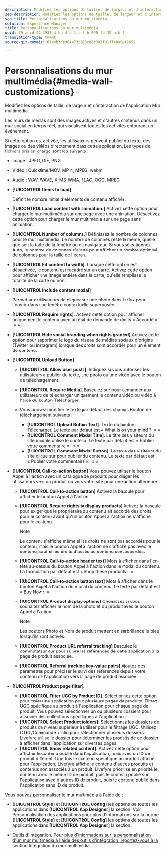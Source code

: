 ```yaml
---
description: Modifiez les options de taille, de largeur et d'interaction de l'application Mur multimédia.
seo-description: Modifiez les options de taille, de largeur et d'interaction de l'application Mur multimédia.
seo-title: Personnalisations du mur multimédia
solution: Experience Manager
title: Personnalisations du mur multimédia
uuid: 79 aecd 92-3937-4 bb 4-a 1 a 6-b 090 fb 39 afb 0
translation-type: tm+mt
source-git-commit: 67aeb3de964473b326c88c3a3f81ff48a6a12652

---
```



# Personnalisations du mur multimédia{#media-wall-customizations}

Modifiez les options de taille, de largeur et d&#39;interaction de l&#39;application Mur multimédia.



Les murs de médias sont des images actives et d&#39;autres contenus dans un mur social en temps réel, qui visualisent toutes les activités entourant un événement.

Si cette option est activée, les utilisateurs peuvent publier du texte, des images ou des vidéos directement dans cette application. Les types de fichiers pris en charge sont les suivants :

* Image : JPEG, GIF, PNG
* Vidéo : Quicktime/MOV, MP 4, MPEG, webm
* Audio : WAV, WAVE, X-MS-WMA, FLAC, OGG, MPEG

* **[!UICONTROL Items to load]**

   Définit le nombre initial d&#39;éléments de contenu affichés.

* **[!UICONTROL Load content with animation.]** Activez cette option pour charger le mur multimédia sur une page avec une animation. Désactivez cette option pour charger le mur multimédia sur une page sans animation.
* **[!UICONTROL Number of columns.]** Définissez le nombre de colonnes pour le mur multimédia. Le nombre de colonnes reste le même, quelle que soit la taille de la fenêtre ou du navigateur. Si vous sélectionnez Auto, le nombre de colonnes s&#39;ajuste pour afficher un nombre optimisé de colonnes pour la taille de l&#39;écran.
* **[!UICONTROL Fit content to width]**. Lorsque cette option est désactivée, le contenu est recadré sur un carré. Activez cette option pour afficher une image entière dans la carte, qu&#39;elle remplisse la totalité de la carte ou non.
* **[!UICONTROL Include content modal]**

   Permet aux utilisateurs de cliquer sur une photo dans le flux pour l&#39;ouvrir dans une fenêtre contextuelle superposée.

* **[!UICONTROL Require rights]**. Activez cette option pour afficher uniquement le contenu avec un état de demande de droits « Accordé ».  » »
* **[!UICONTROL Hide social branding when rights granted]** Activez cette option pour supprimer le logo du réseau de médias sociaux d&#39;origine (Twitter ou Instagram) lorsque des droits sont accordés pour un élément de contenu.

* **[!UICONTROL Upload Button]**

   * **[!UICONTROL Allow user posts]**. Indiquez si vous autorisez les utilisateurs à publier du texte, une photo ou une vidéo avec le bouton de téléchargement.
   * **[!UICONTROL Require Media]**. Basculez sur pour demander aux utilisateurs de télécharger uniquement le contenu vidéo ou vidéo à l&#39;aide du bouton Télécharger.
   * Vous pouvez modifier le texte par défaut des champs Bouton de téléchargement suivants :

      * **[!UICONTROL Upload Button Text]**. Texte du bouton Télécharger. Le texte par défaut est « What is on your mind ?  » »
      * **[!UICONTROL Comment Modal Title]**. Le titre des visiteurs du site modale utilise le contenu. Le texte par défaut est « Publier votre commentaire ».  » »
      * **[!UICONTROL Comment Modal Button]**. Le texte des visiteurs du site clique sur pour publier du contenu. Le texte par défaut est « Publier votre commentaire ».  » »

* **[!UICONTROL Call-to-action button]** Vous pouvez utiliser le bouton Appel à l&#39;action avec un catalogue de produits pour diriger les utilisateurs vers un produit ou vers votre site pour une action ultérieure.

   * **[!UICONTROL Call-to-action button]** Activez la bascule pour afficher le bouton Appel à l&#39;action.
   * **[!UICONTROL Require rights to display products]** Activez la bascule pour exiger que le propriétaire du contenu ait accordé des droits pour le contenu avant qu&#39;un bouton Appel à l&#39;action ne s&#39;affiche pour le contenu.

      >[!NOTE]
      >
      >Le contenu s&#39;affiche même si les droits ne sont pas accordés pour le contenu, mais le bouton Appel à l&#39;action ne s&#39;affiche pas avec le contenu, sauf si les droits d&#39;accès au contenu sont accordés.

   * **[!UICONTROL Call-to-action header text]** Mots à afficher dans l&#39;en-tête au-dessus du bouton Appel à l&#39;action dans le modal du contenu. La formulation par défaut est « Shop these products :  ».
   * **[!UICONTROL Call-to-action button text]** Mots à afficher dans le bouton Appel à l&#39;action du modal du contenu. Le texte par défaut est « Buy Now :  ».
   * **[!UICONTROL Product display options]** Choisissez si vous souhaitez afficher le nom de la photo et du produit avec le bouton Appel à l&#39;action.

      >[!NOTE]
      >
      >Les boutons Photo et Nom de produit mettent en surbrillance le bleu lorsqu&#39;ils sont activés.

   * **[!UICONTROL Product URL referral tracking]** Basculez le commutateur sur pour suivre les références de cette application à la page de produit associée.
   * **[!UICONTROL Referral tracking key-value pairs]** Ajoutez des paramètres pour préciser le suivi des références depuis votre contenu de l&#39;application vers la page de produit associée.

* **[!UICONTROL Product page filter]**.
   * **[!UICONTROL Filter UGC by Product ID]**. Sélectionnez cette option pour créer une application pour plusieurs pages de produits. Filtrez UGC spécifique au produit à l&#39;application pour chaque page de produit. Vous pouvez sélectionner un ou plusieurs dossiers pour associer des collections spécifiques à l&#39;application.
   * **[!UICONTROL Select Product folders]**. Sélectionnez les dossiers de produits de niveau supérieur à utiliser pour le filtrage UGC. Utilisez CTRL/Commande + clic pour sélectionner plusieurs dossiers. Livefyre utilise le dossier pour déterminer les produits de ce dossier à afficher dans l&#39;application sur diverses pages.
   * **[!UICONTROL Show related content]**. Activez cette option pour afficher le contenu publié dans l&#39;application, mais avec un ID de produit différent. Une fois le contenu spécifique au produit affiché pour l&#39;application, Livefyre affiche le contenu d&#39;autres produits et contenus non associés à un produit. Livefyre prioritise en priorité le contenu avec le même ID de produit, puis le contenu publié sur l&#39;application avec d&#39;autres ID de produit, puis le contenu publié dans l&#39;application sans ID de produit.

Vous pouvez personnaliser le mur multimédia à l&#39;aide de :

* **[!UICONTROL Style]** et **[!UICONTROL Config]** les options de toutes les applications dans **[!UICONTROL App Designer]** la section. Voir Personnalisation des applications pour plus d&#39;informations sur la norme **[!UICONTROL Style]** et **[!UICONTROL Config]** les options de toutes les applications dans **[!UICONTROL App Designer]** la section.

* Outils d&#39;intégration. Pour [plus d&#39;informations sur la personnalisation d&#39;un mur multimédia à l&#39;aide des outils d&#39;intégration, reportez-vous à la](/help/implementation/c-app-integrations/c-media-wall-integration.md) section Intégration du mur multimédia.

